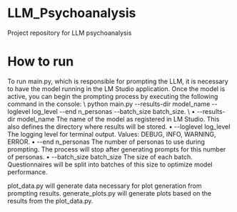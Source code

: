 # LLM_Psychoanalysis
Project repository for LLM psychoanalysis

# How to run
To run main.py, which is responsible for prompting the LLM, it is necessary to have the model running in the LM Studio application. Once the model is active, you can begin the prompting process by executing the following command in the console: \\
python main.py --results-dir model_name --loglevel log_level --end n_personas --batch_size batch_size. \\
	•	--results-dir model_name
The name of the model as registered in LM Studio. This also defines the directory where results will be stored.
	•	--loglevel log_level
The logging level for terminal output. Values: DEBUG, INFO, WARNING, ERROR.
	•	--end n_personas
The number of personas to use during prompting. The process will stop after generating prompts for this number of personas.
	•	--batch_size batch_size
The size of each batch. Questionnaires will be split into batches of this size to optimize model performance.


plot_data.py will generate data necessary for plot generation from prompting results.
generate_plots.py will generate plots based on the results from the plot_data.py.
